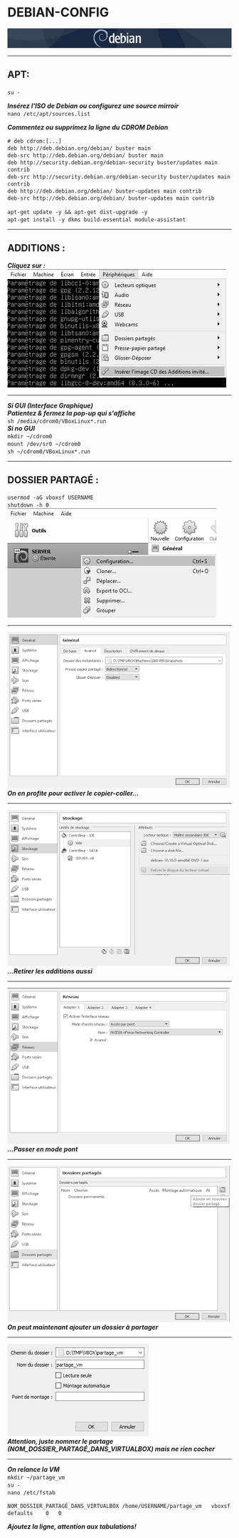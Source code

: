 #   DEBIAN-CONFIG
![screenshot0](IMG/debian-logo.png)  
___

## APT:
`su -`  

***Insérez l'ISO de Debian ou configurez une source mirroir***  
`nano /etc/apt/sources.list`  

***Commentez ou supprimez la ligne du CDROM Debian***  

    # deb cdrom:[...]
	deb http://deb.debian.org/debian/ buster main
	deb-src http://deb.debian.org/debian/ buster main
	deb http://security.debian.org/debian-security buster/updates main contrib
	deb-src http://security.debian.org/debian-security buster/updates main contrib
	deb http://deb.debian.org/debian/ buster-updates main contrib
	deb-src http://deb.debian.org/debian/ buster-updates main contrib
`apt-get update -y && apt-get dist-upgrade -y`   
`apt-get install -y dkms build-essential module-assistant`  
___

## ADDITIONS :
***Cliquez sur :***  
![screenshot00](IMG/06-debian-config/00.png)  
___
***Si GUI (Interface Graphique)***  
***Patientez & fermez la pop-up qui s'affiche***  
`sh /media/cdrom0/VBoxLinux*.run`  
***Si no GUI***  
`mkdir ~/cdrom0`  
`mount /dev/sr0 ~/cdrom0`  
`sh ~/cdrom0/VBoxLinux*.run`
___

## DOSSIER PARTAGÉ :
`usermod -aG vboxsf USERNAME`  
`shutdown -h 0`  
![screenshot00](IMG/06-debian-config/01.png) 
___

![screenshot00](IMG/06-debian-config/02.png)  
***On en profite pour activer le copier-coller...***
___
![screenshot00](IMG/06-debian-config/03.png)  
***...Retirer les additions aussi***
___
![screenshot00](IMG/06-debian-config/06.png)  
***...Passer en mode pont***
___
![screenshot00](IMG/06-debian-config/04.png)  
***On peut maintenant ajouter un dossier à partager***
___
![screenshot00](IMG/06-debian-config/05.png)  
***Attention, juste nommer le partage (NOM_DOSSIER_PARTAGÉ_DANS_VIRTUALBOX) mais ne rien cocher***  
___
***On relance la VM***  
`mkdir ~/partage_vm`  
`su -`  
`nano /etc/fstab`

	NOM_DOSSIER_PARTAGÉ_DANS_VIRTUALBOX	/home/USERNAME/partage_vm	vboxsf	defaults	0	0
***Ajoutez la ligne, attention aux tabulations!***